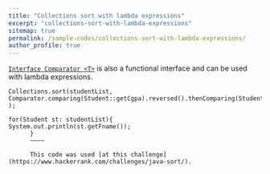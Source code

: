 ```yaml
---
title: "Collections sort with lambda expressions"
excerpt: "collections-sort-with-lambda-expressions"
sitemap: true
permalink: /sample-codes/collections-sort-with-lambda-expressions/
author_profile: true
---
```

[`Interface Comparator <T>`](https://docs.oracle.com/javase/8/docs/api/java/util/Comparator.html) is also a functional interface and can be used with lambda expressions.

~~~~
Collections.sort(studentList, Comparator.comparing(Student::getCgpa).reversed().thenComparing(Student::getFname).thenComparing(Student::getId) );

for(Student st: studentList){
System.out.println(st.getFname());
      }
      ~~~~
      
      This code was used [at this challenge](https://www.hackerrank.com/challenges/java-sort/).
